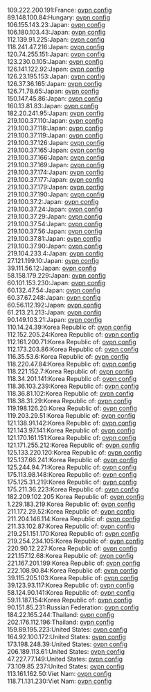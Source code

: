 109.222.200.191:France: [ovpn config](vpn/109_222_200_191.ovpn)  
89.148.100.84:Hungary: [ovpn config](vpn/89_148_100_84.ovpn)  
106.155.143.23:Japan: [ovpn config](vpn/106_155_143_23.ovpn)  
106.180.103.43:Japan: [ovpn config](vpn/106_180_103_43.ovpn)  
112.139.91.225:Japan: [ovpn config](vpn/112_139_91_225.ovpn)  
118.241.47.216:Japan: [ovpn config](vpn/118_241_47_216.ovpn)  
120.74.255.151:Japan: [ovpn config](vpn/120_74_255_151.ovpn)  
123.230.0.105:Japan: [ovpn config](vpn/123_230_0_105.ovpn)  
126.141.122.92:Japan: [ovpn config](vpn/126_141_122_92.ovpn)  
126.23.195.153:Japan: [ovpn config](vpn/126_23_195_153.ovpn)  
126.37.36.165:Japan: [ovpn config](vpn/126_37_36_165.ovpn)  
126.71.78.65:Japan: [ovpn config](vpn/126_71_78_65.ovpn)  
150.147.45.86:Japan: [ovpn config](vpn/150_147_45_86.ovpn)  
160.13.81.83:Japan: [ovpn config](vpn/160_13_81_83.ovpn)  
182.20.241.95:Japan: [ovpn config](vpn/182_20_241_95.ovpn)  
219.100.37.110:Japan: [ovpn config](vpn/219_100_37_110.ovpn)  
219.100.37.118:Japan: [ovpn config](vpn/219_100_37_118.ovpn)  
219.100.37.119:Japan: [ovpn config](vpn/219_100_37_119.ovpn)  
219.100.37.126:Japan: [ovpn config](vpn/219_100_37_126.ovpn)  
219.100.37.165:Japan: [ovpn config](vpn/219_100_37_165.ovpn)  
219.100.37.166:Japan: [ovpn config](vpn/219_100_37_166.ovpn)  
219.100.37.169:Japan: [ovpn config](vpn/219_100_37_169.ovpn)  
219.100.37.174:Japan: [ovpn config](vpn/219_100_37_174.ovpn)  
219.100.37.177:Japan: [ovpn config](vpn/219_100_37_177.ovpn)  
219.100.37.179:Japan: [ovpn config](vpn/219_100_37_179.ovpn)  
219.100.37.190:Japan: [ovpn config](vpn/219_100_37_190.ovpn)  
219.100.37.2:Japan: [ovpn config](vpn/219_100_37_2.ovpn)  
219.100.37.24:Japan: [ovpn config](vpn/219_100_37_24.ovpn)  
219.100.37.29:Japan: [ovpn config](vpn/219_100_37_29.ovpn)  
219.100.37.54:Japan: [ovpn config](vpn/219_100_37_54.ovpn)  
219.100.37.56:Japan: [ovpn config](vpn/219_100_37_56.ovpn)  
219.100.37.81:Japan: [ovpn config](vpn/219_100_37_81.ovpn)  
219.100.37.90:Japan: [ovpn config](vpn/219_100_37_90.ovpn)  
219.104.233.4:Japan: [ovpn config](vpn/219_104_233_4.ovpn)  
27.121.199.10:Japan: [ovpn config](vpn/27_121_199_10.ovpn)  
39.111.56.12:Japan: [ovpn config](vpn/39_111_56_12.ovpn)  
58.158.179.229:Japan: [ovpn config](vpn/58_158_179_229.ovpn)  
60.101.153.230:Japan: [ovpn config](vpn/60_101_153_230.ovpn)  
60.132.47.54:Japan: [ovpn config](vpn/60_132_47_54.ovpn)  
60.37.67.248:Japan: [ovpn config](vpn/60_37_67_248.ovpn)  
60.56.112.192:Japan: [ovpn config](vpn/60_56_112_192.ovpn)  
61.213.21.213:Japan: [ovpn config](vpn/61_213_21_213.ovpn)  
90.149.103.21:Japan: [ovpn config](vpn/90_149_103_21.ovpn)  
110.14.24.39:Korea Republic of: [ovpn config](vpn/110_14_24_39.ovpn)  
112.152.205.24:Korea Republic of: [ovpn config](vpn/112_152_205_24.ovpn)  
112.161.200.71:Korea Republic of: [ovpn config](vpn/112_161_200_71.ovpn)  
112.173.203.86:Korea Republic of: [ovpn config](vpn/112_173_203_86.ovpn)  
116.35.53.6:Korea Republic of: [ovpn config](vpn/116_35_53_6.ovpn)  
118.220.47.84:Korea Republic of: [ovpn config](vpn/118_220_47_84.ovpn)  
118.221.152.7:Korea Republic of: [ovpn config](vpn/118_221_152_7.ovpn)  
118.34.201.141:Korea Republic of: [ovpn config](vpn/118_34_201_141.ovpn)  
118.36.103.239:Korea Republic of: [ovpn config](vpn/118_36_103_239.ovpn)  
118.36.81.102:Korea Republic of: [ovpn config](vpn/118_36_81_102.ovpn)  
118.38.31.29:Korea Republic of: [ovpn config](vpn/118_38_31_29.ovpn)  
119.198.126.20:Korea Republic of: [ovpn config](vpn/119_198_126_20.ovpn)  
119.203.29.51:Korea Republic of: [ovpn config](vpn/119_203_29_51.ovpn)  
121.138.91.142:Korea Republic of: [ovpn config](vpn/121_138_91_142.ovpn)  
121.143.97.141:Korea Republic of: [ovpn config](vpn/121_143_97_141.ovpn)  
121.170.161.151:Korea Republic of: [ovpn config](vpn/121_170_161_151.ovpn)  
121.171.255.212:Korea Republic of: [ovpn config](vpn/121_171_255_212.ovpn)  
125.133.220.120:Korea Republic of: [ovpn config](vpn/125_133_220_120.ovpn)  
125.137.66.241:Korea Republic of: [ovpn config](vpn/125_137_66_241.ovpn)  
125.244.94.71:Korea Republic of: [ovpn config](vpn/125_244_94_71.ovpn)  
175.113.98.148:Korea Republic of: [ovpn config](vpn/175_113_98_148.ovpn)  
175.125.31.219:Korea Republic of: [ovpn config](vpn/175_125_31_219.ovpn)  
175.211.36.223:Korea Republic of: [ovpn config](vpn/175_211_36_223.ovpn)  
182.209.102.205:Korea Republic of: [ovpn config](vpn/182_209_102_205.ovpn)  
1.229.183.219:Korea Republic of: [ovpn config](vpn/1_229_183_219.ovpn)  
211.172.29.52:Korea Republic of: [ovpn config](vpn/211_172_29_52.ovpn)  
211.204.146.114:Korea Republic of: [ovpn config](vpn/211_204_146_114.ovpn)  
211.33.102.87:Korea Republic of: [ovpn config](vpn/211_33_102_87.ovpn)  
219.251.151.170:Korea Republic of: [ovpn config](vpn/219_251_151_170.ovpn)  
219.254.234.105:Korea Republic of: [ovpn config](vpn/219_254_234_105.ovpn)  
220.90.12.227:Korea Republic of: [ovpn config](vpn/220_90_12_227.ovpn)  
221.157.12.68:Korea Republic of: [ovpn config](vpn/221_157_12_68.ovpn)  
221.167.201.199:Korea Republic of: [ovpn config](vpn/221_167_201_199.ovpn)  
222.108.90.84:Korea Republic of: [ovpn config](vpn/222_108_90_84.ovpn)  
39.115.205.103:Korea Republic of: [ovpn config](vpn/39_115_205_103.ovpn)  
39.123.93.117:Korea Republic of: [ovpn config](vpn/39_123_93_117.ovpn)  
58.124.90.141:Korea Republic of: [ovpn config](vpn/58_124_90_141.ovpn)  
59.11.187.154:Korea Republic of: [ovpn config](vpn/59_11_187_154.ovpn)  
90.151.85.231:Russian Federation: [ovpn config](vpn/90_151_85_231.ovpn)  
184.22.165.244:Thailand: [ovpn config](vpn/184_22_165_244.ovpn)  
202.176.112.196:Thailand: [ovpn config](vpn/202_176_112_196.ovpn)  
159.89.195.223:United States: [ovpn config](vpn/159_89_195_223.ovpn)  
164.92.100.172:United States: [ovpn config](vpn/164_92_100_172.ovpn)  
173.198.248.39:United States: [ovpn config](vpn/173_198_248_39.ovpn)  
206.189.113.61:United States: [ovpn config](vpn/206_189_113_61.ovpn)  
47.227.77.149:United States: [ovpn config](vpn/47_227_77_149.ovpn)  
73.109.85.237:United States: [ovpn config](vpn/73_109_85_237.ovpn)  
113.161.162.50:Viet Nam: [ovpn config](vpn/113_161_162_50.ovpn)  
118.71.131.230:Viet Nam: [ovpn config](vpn/118_71_131_230.ovpn)  

